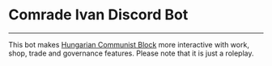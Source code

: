 # Comrade Ivan Discord Bot
----
This bot makes [Hungarian Communist Block](https://www.google.com) more interactive with work, shop, trade and governance features. Please note that it is just a roleplay.
